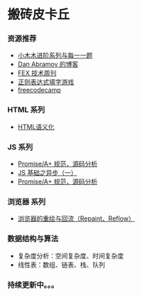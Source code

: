 # 搬砖皮卡丘

### 资源推荐

- [小木木进阶系列与每一一题](https://muyiy.cn/blog/)
- [Dan Abramov 的博客](https://overreacted.io)
- [FEX 技术周刊](http://fex.baidu.com/weekly/)
- [正则表达式填字游戏](https://regexcrossword.com)
- [freecodecamp](https://www.freecodecamp.org/news/)

### HTML 系列
- [HTML语义化](articles/HTML系列/HTML语义化.md)
### JS 系列
- [Promise/A+ 规范，源码分析](https://github.com/zero7room/MyPromise)
- [JS 基础之异步（一）](https://github.com/zero7room/blog/blob/master/articles/JS%E7%B3%BB%E5%88%97/JS%20%E5%9F%BA%E7%A1%80%E4%B9%8B%E5%BC%82%E6%AD%A5%EF%BC%88%E4%B8%80%EF%BC%89.md)
- [Promise/A+ 规范，源码分析](https://github.com/zero7room/MyPromise)

### 浏览器 系列

- [浏览器的重绘与回流（Repaint、Reflow）](https://github.com/sisterAn/blog/issues/48)

### 数据结构与算法

- 复杂度分析：空间复杂度、时间复杂度
- 线性表：数组、链表、栈、队列


### 持续更新中。。。
